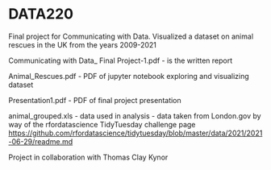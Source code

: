 # DATA220
Final project for Communicating with Data. Visualized a dataset on animal rescues in the UK from the years 2009-2021

Communicating with Data_ Final Project-1.pdf - is the written report

Animal_Rescues.pdf - PDF of jupyter notebook exploring and visualizing dataset

Presentation1.pdf - PDF of final project presentation

animal_grouped.xls - data used in analysis - data taken from London.gov by way of the rfordatascience TidyTuesday challenge page https://github.com/rfordatascience/tidytuesday/blob/master/data/2021/2021-06-29/readme.md

Project in collaboration with Thomas Clay Kynor 
